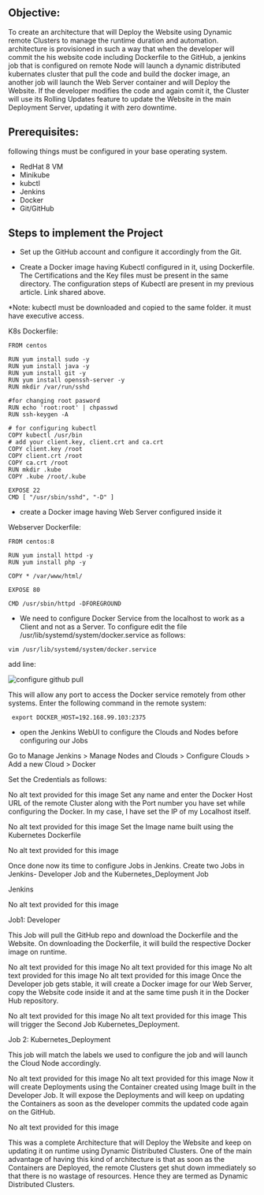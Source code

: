 
## Objective:
To create an architecture that will Deploy the Website using Dynamic remote Clusters to manage the runtime duration and automation.
architecture is provisioned in such a way that when the developer will commit the his website code including Dockerfile to the GitHub, a jenkins job that is configured on remote Node will launch a dynamic distributed kubernates cluster that pull the code and build the docker image, an another job will launch the Web Server container and will Deploy the Website. If the developer modifies the code and again comit it, the Cluster will use its Rolling Updates feature to update the Website in the main Deployment Server, updating it with zero downtime.

## Prerequisites:
following things must be configured in your base operating system.

- RedHat 8 VM 
- Minikube
- kubctl
- Jenkins
- Docker
- Git/GitHub


## Steps to implement the Project

- Set up the GitHub account and configure it accordingly from the Git.

- Create a Docker image having Kubectl configured in it, using Dockerfile. The Certifications and the Key files must be present in the same directory. The configuration steps of Kubectl are present in my previous article. Link shared above.

*Note: kubectl must be downloaded and copied to the same folder. it must have executive access.

K8s Dockerfile:
```
FROM centos

RUN yum install sudo -y
RUN yum install java -y
RUN yum install git -y
RUN yum install openssh-server -y
RUN mkdir /var/run/sshd

#for changing root pasword
RUN echo 'root:root' | chpasswd
RUN ssh-keygen -A

# for configuring kubectl
COPY kubectl /usr/bin
# add your client.key, client.crt and ca.crt
COPY client.key /root
COPY client.crt /root
COPY ca.crt /root
RUN mkdir .kube
COPY .kube /root/.kube

EXPOSE 22
CMD [ "/usr/sbin/sshd", "-D" ]
```


- create a Docker image having Web Server configured inside it

Webserver Dockerfile:

```
FROM centos:8

RUN yum install httpd -y
RUN yum install php -y

COPY * /var/www/html/

EXPOSE 80

CMD /usr/sbin/httpd -DFOREGROUND
```


- We need to configure Docker Service from the localhost to work as a Client and not as a Server. To configure edit the file /usr/lib/systemd/system/docker.service as follows:

`vim /usr/lib/systemd/system/docker.service `

add line:

![configure github pull](/readme_images/dconf.PNG)


This will allow any port to access the Docker service remotely from other systems. Enter the following command in the remote system:

` export DOCKER_HOST=192.168.99.103:2375`


- open the Jenkins WebUI to configure the Clouds and Nodes before configuring our Jobs

Go to Manage Jenkins > Manage Nodes and Clouds > Configure Clouds > Add a new Cloud > Docker

Set the Credentials as follows:

No alt text provided for this image
Set any name and enter the Docker Host URL of the remote Cluster along with the Port number you have set while configuring the Docker. In my case, I have set the IP of my Localhost itself.

No alt text provided for this image
Set the Image name built using the Kubernetes Dockerfile

No alt text provided for this image


Once done now its time to configure Jobs in Jenkins. Create two Jobs in Jenkins- Developer Job and the Kubernetes_Deployment Job



Jenkins

No alt text provided for this image
﻿

Job1: Developer

This Job will pull the GitHub repo and download the Dockerfile and the Website. On downloading the Dockerfile, it will build the respective Docker image on runtime.

No alt text provided for this image
No alt text provided for this image
No alt text provided for this image
No alt text provided for this image
Once the Developer job gets stable, it will create a Docker image for our Web Server, copy the Website code inside it and at the same time push it in the Docker Hub repository.

No alt text provided for this image
No alt text provided for this image
This will trigger the Second Job Kubernetes_Deployment.



Job 2: Kubernetes_Deployment

This job will match the labels we used to configure the job and will launch the Cloud Node accordingly.

No alt text provided for this image
No alt text provided for this image
Now it will create Deployments using the Container created using Image built in the Developer Job. It will expose the Deployments and will keep on updating the Containers as soon as the developer commits the updated code again on the GitHub.

No alt text provided for this image


This was a complete Architecture that will Deploy the Website and keep on updating it on runtime using Dynamic Distributed Clusters. One of the main advantage of having this kind of architecture is that as soon as the Containers are Deployed, the remote Clusters get shut down immediately so that there is no wastage of resources. Hence they are termed as Dynamic Distributed Clusters.

